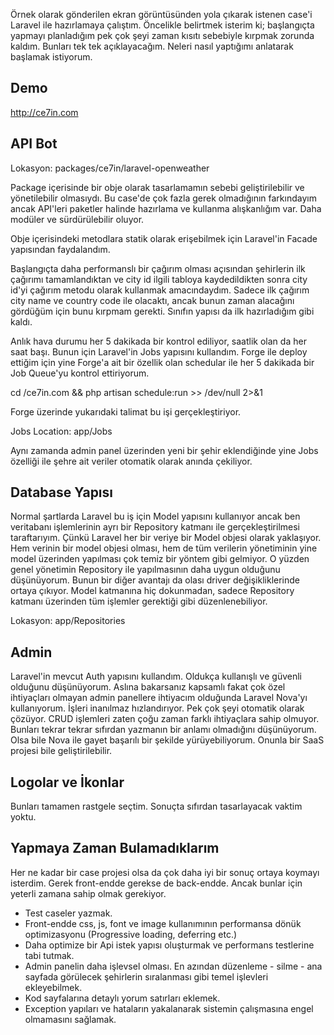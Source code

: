Örnek olarak gönderilen ekran görüntüsünden yola çıkarak istenen case'i Laravel ile hazırlamaya çalıştım. Öncelikle belirtmek isterim ki; başlangıçta yapmayı planladığım pek çok şeyi zaman kısıtı sebebiyle kırpmak zorunda kaldım. Bunları tek tek açıklayacağım. Neleri nasıl yaptığımı anlatarak başlamak istiyorum.

## Demo

http://ce7in.com

## API Bot

Lokasyon: packages/ce7in/laravel-openweather

Package içerisinde bir obje olarak tasarlamamın sebebi geliştirilebilir ve yönetilebilir olmasıydı. Bu case'de çok fazla gerek olmadığının farkındayım ancak API'leri paketler halinde hazırlama ve kullanma alışkanlığım var. Daha modüler ve sürdürülebilir oluyor.

Obje içerisindeki metodlara statik olarak erişebilmek için Laravel'in Facade yapısından faydalandım.

Başlangıçta daha performanslı bir çağırım olması açısından şehirlerin ilk çağırımı tamamlandıktan ve city id ilgili tabloya kaydedildikten sonra city id'yi çağırım metodu olarak kullanmak amacındaydım. Sadece ilk çağırım city name ve country code ile olacaktı, ancak bunun zaman alacağını gördüğüm için bunu kırpmam gerekti. Sınıfın yapısı da ilk hazırladığım gibi kaldı.

Anlık hava durumu her 5 dakikada bir kontrol ediliyor, saatlik olan da her saat başı. Bunun için Laravel'in Jobs yapısını kullandım. Forge ile deploy ettiğim için yine Forge'a ait bir özellik olan schedular ile her 5 dakikada bir Job Queue'yu kontrol ettiriyorum.

cd /ce7in.com && php artisan schedule:run >> /dev/null 2>&1

Forge üzerinde yukarıdaki talimat bu işi gerçekleştiriyor.

Jobs Location: app/Jobs

Aynı zamanda admin panel üzerinden yeni bir şehir eklendiğinde yine Jobs özelliği ile şehre ait veriler otomatik olarak anında çekiliyor.

## Database Yapısı

Normal şartlarda Laravel bu iş için Model yapısını kullanıyor ancak ben veritabanı işlemlerinin ayrı bir Repository katmanı ile gerçekleştirilmesi taraftarıyım. Çünkü Laravel her bir veriye bir Model objesi olarak yaklaşıyor. Hem verinin bir model objesi olması, hem de tüm verilerin yönetiminin yine model üzerinden yapılması çok temiz bir yöntem gibi gelmiyor. O yüzden genel yönetimin Repository ile yapılmasının daha uygun olduğunu düşünüyorum. Bunun bir diğer avantajı da olası driver değişikliklerinde ortaya çıkıyor. Model katmanına hiç dokunmadan, sadece Repository katmanı üzerinden tüm işlemler gerektiği gibi düzenlenebiliyor.

Lokasyon: app/Repositories

## Admin

Laravel'in mevcut Auth yapısını kullandım. Oldukça kullanışlı ve güvenli olduğunu düşünüyorum. Aslına bakarsanız kapsamlı fakat çok özel ihtiyaçları olmayan admin panellere ihtiyacım olduğunda Laravel Nova'yı kullanıyorum. İşleri inanılmaz hızlandırıyor. Pek çok şeyi otomatik olarak çözüyor. CRUD işlemleri zaten çoğu zaman farklı ihtiyaçlara sahip olmuyor. Bunları tekrar tekrar sıfırdan yazmanın bir anlamı olmadığını düşünüyorum. Olsa bile Nova ile gayet başarılı bir şekilde yürüyebiliyorum. Onunla bir SaaS projesi bile geliştirilebilir.

## Logolar ve İkonlar

Bunları tamamen rastgele seçtim. Sonuçta sıfırdan tasarlayacak vaktim yoktu.

## Yapmaya Zaman Bulamadıklarım

Her ne kadar bir case projesi olsa da çok daha iyi bir sonuç ortaya koymayı isterdim. Gerek front-endde gerekse de back-endde. Ancak bunlar için yeterli zamana sahip olmak gerekiyor.

- Test caseler yazmak.
- Front-endde css, js, font ve image kullanımının performansa dönük optimizasyonu (Progressive loading, deferring etc.)
- Daha optimize bir Api istek yapısı oluşturmak ve performans testlerine tabi tutmak.
- Admin panelin daha işlevsel olması. En azından düzenleme - silme - ana sayfada görülecek şehirlerin sıralanması gibi temel işlevleri ekleyebilmek.
- Kod sayfalarına detaylı yorum satırları eklemek.
- Exception yapıları ve hataların yakalanarak sistemin çalışmasına engel olmamasını sağlamak.
